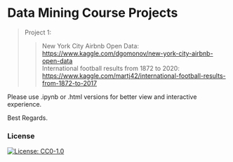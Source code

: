 # Data Mining Course Projects

> Project 1: 
>> New York City Airbnb Open Data: https://www.kaggle.com/dgomonov/new-york-city-airbnb-open-data <br>
>> International football results from 1872 to 2020: https://www.kaggle.com/martj42/international-football-results-from-1872-to-2017

Please use .ipynb or .html versions for better view and interactive experience.


Best Regards.







### License
 [![License: CC0-1.0](https://licensebuttons.net/l/zero/1.0/80x15.png)](http://creativecommons.org/publicdomain/zero/1.0/)
